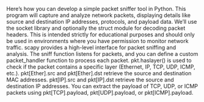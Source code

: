Here’s how you can develop a simple packet sniffer tool in Python. This program will capture and analyze network packets, displaying details like source and destination IP addresses, protocols, and payload data.
We’ll use the socket library and optionally the struct module for decoding packet headers. 
This is intended strictly for educational purposes and should only be used in environments where you have permission to monitor network traffic.
scapy provides a high-level interface for packet sniffing and analysis. The sniff function listens for packets, and you can define a custom packet_handler function to process each packet.
pkt.haslayer() is used to check if the packet contains a specific layer (Ethernet, IP, TCP, UDP, ICMP, etc.).
pkt[Ether].src and pkt[Ether].dst retrieve the source and destination MAC addresses.
pkt[IP].src and pkt[IP].dst retrieve the source and destination IP addresses.
You can extract the payload of TCP, UDP, or ICMP packets using pkt[TCP].payload, pkt[UDP].payload, or pkt[ICMP].payload.
